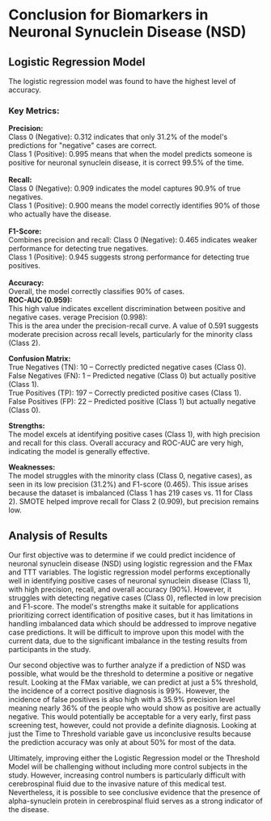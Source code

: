 # Conclusion for Biomarkers in Neuronal Synuclein Disease (NSD)

## Logistic Regression Model <br>
The logistic regression model was found to have the highest level of accuracy.
### Key Metrics:
<b>Precision:</b><br>
Class 0 (Negative): 0.312 indicates that only 31.2% of the model's predictions for "negative" cases are correct.<br>
Class 1 (Positive): 0.995 means that when the model predicts someone is positive for neuronal synuclein disease, it is correct 99.5% of the time.<br>
<br>
<b>Recall:<br></b>
Class 0 (Negative): 0.909 indicates the model captures 90.9% of true negatives.<br>
Class 1 (Positive): 0.900 means the model correctly identifies 90% of those who actually have the disease.<br>
<br>
<b>F1-Score:<br></b>
Combines precision and recall: Class 0 (Negative): 0.465 indicates weaker performance for detecting true negatives.<br>
Class 1 (Positive): 0.945 suggests strong performance for detecting true positives.<br>
<br>
<b>Accuracy:<br></b>
Overall, the model correctly classifies 90% of cases.<br>
<b>ROC-AUC (0.959):<br></b>
This high value indicates excellent discrimination between positive and negative cases. verage Precision (0.998):<br>
This is the area under the precision-recall curve. A value of 0.591 suggests moderate precision across recall levels, particularly for the minority class (Class 2).<br>

<b>Confusion Matrix:<br></b>
True Negatives (TN): 10 – Correctly predicted negative cases (Class 0).<br>
False Negatives (FN): 1 – Predicted negative (Class 0) but actually positive (Class 1).<br>
True Positives (TP): 197 – Correctly predicted positive cases (Class 1).<br>
False Positives (FP): 22 – Predicted positive (Class 1) but actually negative (Class 0).<br>

<b>Strengths:<br></b>
The model excels at identifying positive cases (Class 1), with high precision and recall for this class. Overall accuracy and ROC-AUC are very high, indicating the model is generally effective.

<b>Weaknesses:<br></b>
The model struggles with the minority class (Class 0, negative cases), as seen in its low precision (31.2%) and F1-score (0.465). This issue arises because the dataset is imbalanced (Class 1 has 219 cases vs. 11 for Class 2). SMOTE helped improve recall for Class 2 (0.909), but precision remains low.

## Analysis of Results

Our first objective was to determine if we could predict incidence of neuronal synuclein disease (NSD) using logistic regression and the FMax and TTT variables. The logistic regression model performs exceptionally well in identifying positive cases of neuronal synuclein disease (Class 1), with high precision, recall, and overall accuracy (90%). However, it struggles with detecting negative cases (Class 0), reflected in low precision and F1-score. The model's strengths make it suitable for applications prioritizing correct identification of positive cases, but it has limitations in handling imbalanced data which should be addressed to improve negative case predictions. It will be difficult to improve upon this model with the current data, due to the significant imbalance in the testing results from participants in the study.

Our second objective was to further analyze if a prediction of NSD was possible, what would be the threshold to determine a positive or negative result. Looking at the FMax variable, we can predict at just a 5% threshold, the incidence of a correct positive diagnosis is 99%. However, the incidence of false positives is also high with a 35.9% precision level meaning nearly 36% of the people who would show as positive are actually negative. This would potentially be acceptable for a very early, first pass screening test, however, could not provide a definite diagnosis. Looking at just the Time to Threshold variable gave us inconclusive results because the prediction accuracy was only at about 50% for most of the data.

Ultimately, improving either the Logistic Regression model or the Threshold Model will be challenging without including more control subjects in the study. However, increasing control numbers is particularly difficult with cerebrospinal fluid due to the invasive nature of this medical test. Nevertheless, it is possible to see conclusive evidence that the presence of alpha-synuclein protein in cerebrospinal fluid serves as a strong indicator of the disease.

